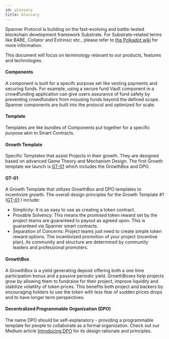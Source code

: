 ```yaml
---
id: glossary
title: Glossary
---
```


Spanner Protocol is building on the fast-evolving and battle-tested blockchain development framework Substrate. For Substrate-related terms like BABE, Collator and Extrinsic etc., please refer to [the Polkadot wiki](https://wiki.polkadot.network/docs/en/glossary) for more information. 

This document will focus on terminology relavant to our products, features and technologies.

#### Components
A component is built for a specifc purpose set like vesting payments and securing funds. For example, using a secure fund Vault component in a crowdfunding application can give users assurance of fund safety by preventing crowdfunders from misusing funds beyond the defined scope. Spanner components are built into the protocol and optimized for scale.

#### Template
Templates are like bundles of Components put together for a specific purpose akin to Smart Contracts.

#### Growth Template
Specific Templates that assist Projects in their growth. They are designed based on advanced Game Theory and Mechanism Design. The first Growth template we launch is [GT-01](https://spannerprotocol.medium.com/growth-template-1-growthbox-and-dpo-518bab21ea4d) which includes the GrowthBox and DPO.

#### GT-01
A Growth Template that utilizes GrowthBox and DPO templates to incentivize growth. The overall design principles for the Growth Template #1 ([GT-01](https://spannerprotocol.medium.com/growth-template-1-growthbox-and-dpo-518bab21ea4d) ) include:
- Simplicity: It is as easy to use as creating a token contract.
- Provable Solvency: This means the promised token reward set by the project teams are guaranteed to payout as agreed upon. This is guaranteed via Spanner smart contracts.
- Separation of Concerns: Project teams just need to create simple token reward options. The incentivized promotion of your project (incentive plan), its community and structure are determined by community leaders and professional promoters.

#### GrowthBox
A GrowthBox is a yield generating deposit offering both a one time participation bonus and a passive periodic yield. GrowthBoxes help projects grow by allowing them to fundraise for their project, improve liquidity and stabilize volatility of token prices. This benefits both project and backers by encouraging holders to use the token with less fear of sudden prices drops and to have longer term perspectives.

#### Decentralized Programmable Organization (DPO)
The name DPO should be self-explanatory - providing a programmable template for people to collaborate as a formal organization. Check out our Medium article [Introducing DPO](https://spannerprotocol.medium.com/introducing-dpo-e4ca0730e1c) for its design rationale and principles. 
